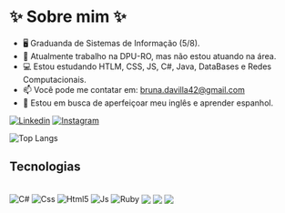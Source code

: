 # ✨ Sobre mim ✨

- 🖥️ Graduanda de Sistemas de Informação (5/8).
- 💼 Atualmente trabalho na DPU-RO, mas não estou atuando na área.
- 💻 Estou estudando HTLM, CSS, JS, C#, Java, DataBases e Redes Computacionais. 
- 📫 Você pode me contatar em: bruna.davilla42@gmail.com
- 💬 Estou em busca de aperfeiçoar meu inglês e aprender espanhol.

[![Linkedin](https://img.shields.io/badge/LinkedIn-0077B5?style=for-the-badge&logo=linkedin&logoColor=white)](https://linkedin.com/in/bruna-davila17)
[![Instagram](https://img.shields.io/badge/Instagram-E4405F?style=for-the-badge&logo=instagram&logoColor=white)](https://www.instagram.com/ctrlatlb?igsh=OXltc3dsZGExcHQ1)


![Top Langs](https://github-readme-stats.vercel.app/api/top-langs/?username=ctrlbrunad&layout=compact&)


## Tecnologias
<div style="display: inline_block"><br/>
<img align="center" alt="C#" src="https://img.shields.io/badge/C%23-239120?style=for-the-badge&logo=c-sharp&logoColor=white" />
<img align="center" alt="Css" src="https://img.shields.io/badge/CSS3-1572B6?style=for-the-badge&logo=css3&logoColor=white" />
<img align="center" alt="Html5" src="https://img.shields.io/badge/HTML5-E34F26?style=for-the-badge&logo=html5&logoColor=white" />
<img align="center" alt="Js" src="https://img.shields.io/badge/JavaScript-F7DF1E?style=for-the-badge&logo=javascript&logoColor=black" />
<img align="center" alt="Ruby" src="https://img.shields.io/badge/Ruby-CC342D?style=for-the-badge&logo=ruby&logoColor=white" />
<img align="center" alt"React" src="https://img.shields.io/badge/React-20232A?style=for-the-badge&logo=react&logoColor=61DAFB" />
<img align="center" alt"Bootstrap" src="https://img.shields.io/badge/Bootstrap-563D7C?style=for-the-badge&logo=bootstrap&logoColor=white" />
<img align ="center" alt"Java" src="https://img.shields.io/badge/Java-ED8B00?style=for-the-badge&logo=openjdk&logoColor=white"
</div>
